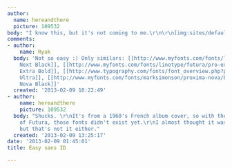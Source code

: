 ```yaml
---
author:
  name: hereandthere
  picture: 109532
body: "I know this, but it's not coming to me.\r\n\r\n[img:sites/default/files/old-images/3_3851.jpg]"
comments:
- author:
    name: Ryuk
  body: 'Not so easy :) Only similars: [[http://www.myfonts.com/fonts/linotype/din-next/pro-black/|DIN
    Next Black]], [[http://www.myfonts.com/fonts/linotype/futura/pro-extra-bold/|Futura
    Extra Bold]], [[http://www.typography.com/fonts/font_overview.php?productLineID=100008|Gotham
    Ultra]], [[http://www.myfonts.com/fonts/marksimonson/proxima-nova/black/|Proxima
    Nova Black]]'
  created: '2013-02-09 10:22:49'
- author:
    name: hereandthere
    picture: 109532
  body: "Shucks. \r\nIt's from a 1960's French album cover, so with the exception
    of Futura, those fonts didn't exist yet.\r\nI almost thought it was Block Berthold,
    but that's not it either."
  created: '2013-02-09 13:25:17'
date: '2013-02-09 01:45:01'
title: Easy sans ID

---
```

